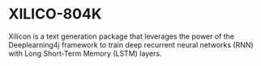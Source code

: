 # XILICO-804K
Xilicon is a text generation package that leverages the power of the Deeplearning4j framework to train deep recurrent neural networks (RNN) with Long Short-Term Memory (LSTM) layers.
